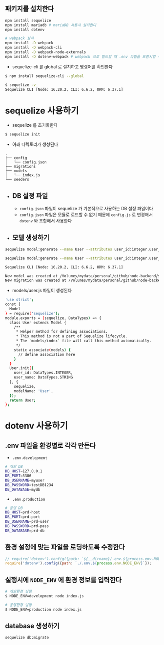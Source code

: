 ## 패키지를 설치한다
```bash
npm install sequelize
npm install mariadb # mariaDB 사용시 설치한다
npm install dotenv

# webpack 설치
npm install -D webpack
npm install -D webpack-cli
npm install -D webpack-node-externals
npm install -D dotenv-webpack # webpack 으로 빌드할 때 .env 파일을 포함시킬 수 있다
```
- sequelize-cli 를 global 로 설치하고 명령어를 확인한다
```bash
$ npm install sequelize-cli --global

$ sequelize -v
Sequelize CLI [Node: 16.20.2, CLI: 6.6.2, ORM: 6.37.1]
```

# sequelize 사용하기
- sequelize 를 초기화한다
```bash
$ sequelize init
```
- 아래 디렉토리가 생성된다
```
.
├── config
│   └── config.json
├── migrations
├── models
│   └── index.js
└── seeders
```

- ## DB 설정 파일
  - `config.json` 파일이 sequelize 가 기본적으로 사용하는 DB 설정 파일이다
  - `config.json` 파일은 모듈로 로드할 수 없기 때문에 `config.js` 로 변경해서 `dotenv` 와 조합해서 사용한다

- ## 모델 생성하기

```bash
sequelize model:generate --name User --attributes user_id:integer,user_name:string
```

```bash
sequelize model:generate --name User --attributes user_id:integer,user_name:string

Sequelize CLI [Node: 16.20.2, CLI: 6.6.2, ORM: 6.37.1]

New model was created at /Volumes/mydata/personal/github/node-backend/sequelize-orm/models/user.js .
New migration was created at /Volumes/mydata/personal/github/node-backend/sequelize-orm/migrations/20240323042926-create-user.js
```

- models/user.js 파일이 생성된다
```bash
'use strict';
const {
  Model
} = require('sequelize');
module.exports = (sequelize, DataTypes) => {
  class User extends Model {
    /**
     * Helper method for defining associations.
     * This method is not a part of Sequelize lifecycle.
     * The `models/index` file will call this method automatically.
     */
    static associate(models) {
      // define association here
    }
  }
  User.init({
    user_id: DataTypes.INTEGER,
    user_name: DataTypes.STRING
  }, {
    sequelize,
    modelName: 'User',
  });
  return User;
};
```

# dotenv 사용하기

## .env 파일을 환경별로 각각 만든다

- `.env.development`
```bash
# 개발 DB
DB_HOST=127.0.0.1
DB_PORT=3306
DB_USERNAME=myuser
DB_PASSWORD=testDB1234
DB_DATABASE=mydb
```

- `.env.production`
```bash
# 운영 DB
DB_HOST=prd-host
DB_PORT=prd-port
DB_USERNAME=prd-user
DB_PASSWORD=prd-pass
DB_DATABASE=prd-db
```

## 환경 설정에 맞는 파일을 로딩하도록 수정한다
```javascript
// require('dotenv').config({path: `${__dirname}/.env.${process.env.NODE_ENV}`});
require('dotenv').config({path: `./.env.${process.env.NODE_ENV}`});
```

## 실행시에 `NODE_ENV` 에 환경 정보를 입력한다
```bash
# 개발환경 실행
$ NODE_ENV=development node index.js

# 운영환경 실행
$ NODE_ENV=production node index.js
```

## database 생성하기
```bash
sequelize db:migrate
```

